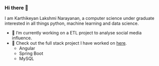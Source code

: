### Hi there 👋

I am Karthikeyan Lakshmi Narayanan, a computer science under graduate interested in all things python, machine learning and data science.

- 🔭 I’m currently working on a ETL project to analyse social media influence.
- 🌱 Check out the full stack project I have worked on [here](https://github.com/KarthikeyanLakshmi/employee_management_system).
  - Angular
  - Spring Boot
  - MySQL
<!--
**KarthikeyanLakshmi/karthikeyanlakshmi** is a ✨ _special_ ✨ repository because its `README.md` (this file) appears on your GitHub profile.

Here are some ideas to get you started:

- 🔭 I’m currently working on ...
- 🌱 I’m currently learning ...
- 👯 I’m looking to collaborate on ...
- 🤔 I’m looking for help with ...
- 💬 Ask me about ...
- 📫 How to reach me: ...
- 😄 Pronouns: ...
- ⚡ Fun fact: ...
-->
